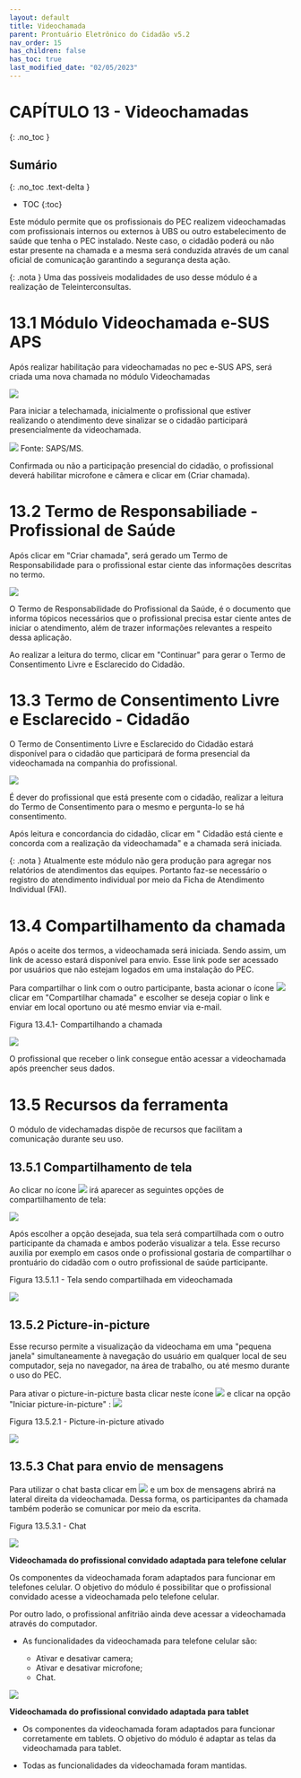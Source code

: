 ```yaml
---
layout: default
title: Videochamada
parent: Prontuário Eletrônico do Cidadão v5.2
nav_order: 15
has_children: false
has_toc: true
last_modified_date: "02/05/2023"
---
```


# CAPÍTULO 13 - Videochamadas
{: .no_toc }

## Sumário
{: .no_toc .text-delta }

- TOC
{:toc}

Este módulo permite que os profissionais do PEC realizem videochamadas com profissionais internos ou externos à UBS ou outro estabelecimento de saúde que tenha o PEC instalado. Neste caso, o cidadão poderá ou não estar presente na chamada e a mesma será conduzida através de um canal oficial de comunicação garantindo a segurança desta ação.

{: .nota }
Uma das possíveis modalidades de uso desse módulo é a realização de Teleinterconsultas. 

#  13.1 Módulo Videochamada e-SUS APS

Após realizar habilitação para videochamadas no pec e-SUS APS, será criada uma nova chamada no módulo Videochamadas

![](media/video2.png)

Para iniciar a telechamada, inicialmente o profissional que estiver realizando o atendimento deve sinalizar se o cidadão participará presencialmente da videochamada. 

![](media/video3.png)
Fonte: SAPS/MS.

Confirmada ou não a participação presencial do cidadão, o profissional deverá habilitar microfone e câmera e clicar em (Criar chamada).

# 13.2 Termo de Responsabiliade - Profissional de Saúde

Após clicar em "Criar chamada", será gerado um Termo de Responsabilidade para o profissional estar ciente das informações descritas no termo.

![](media/video4.png)

O Termo de Responsabilidade do Profissional da Saúde, é o documento que informa tópicos necessários que o profissional precisa estar ciente antes de iniciar o atendimento, além de trazer informações relevantes a respeito dessa aplicação.

Ao realizar a leitura do termo, clicar em "Continuar" para gerar o Termo de Consentimento Livre e Esclarecido do Cidadão.


# 13.3 Termo de Consentimento Livre e Esclarecido - Cidadão

O Termo de Consentimento Livre e Esclarecido do Cidadão estará disponível para o cidadão que participará de forma presencial da videochamada na companhia do profissional.

![](media/video5.png)

É dever do profissional que está presente com o cidadão, realizar a leitura do Termo de Consentimento para o mesmo e pergunta-lo se há consentimento. 

Após leitura e concordancia do cidadão, clicar em " Cidadão está ciente e concorda com a realização da videochamada" e a chamada será iniciada. 

{: .nota }
Atualmente este módulo não gera produção para agregar nos relatórios de atendimentos das equipes. Portanto faz-se necessário o registro do atendimento individual por meio da Ficha de Atendimento Individual (FAI).

# 13.4 Compartilhamento da chamada

Após o aceite dos termos, a videochamada será iniciada. Sendo assim, um link de acesso estará disponível para envio. Esse link pode ser acessado por usuários que não estejam logados em uma instalação do PEC. 

Para compartilhar o link com o outro participante, basta acionar o ícone ![](media/video9.png) clicar em "Compartilhar chamada" e escolher se deseja copiar o link e enviar em local oportuno ou até mesmo enviar via e-mail.

Figura 13.4.1- Compartilhando a chamada

![](media/video14.png)

O profissional que receber o link consegue então acessar a videochamada após preencher seus dados.

# 13.5 Recursos da ferramenta 

O módulo de videchamadas dispõe de recursos que facilitam a comunicação durante seu uso.

## 13.5.1 Compartilhamento de tela

Ao clicar no ícone ![](media/video6.png) irá aparecer as seguintes opções de compartilhamento de tela: 

![](media/video7.png)

Após escolher a opção desejada, sua tela será compartilhada com o outro participante da chamada e ambos poderão visualizar a tela. Esse recurso auxilia por exemplo em casos onde o profissional gostaria de compartilhar o prontuário do cidadão com o outro profissional de saúde participante.

Figura 13.5.1.1 - Tela sendo compartilhada em videochamada

![](media/video8.png)

## 13.5.2 Picture-in-picture

Esse recurso permite a visualização da videochama em uma "pequena janela" simultaneamente à navegação do usuário em qualquer local de seu computador, seja no navegador, na área de trabalho, ou até mesmo durante o uso do PEC. 

Para ativar o picture-in-picture basta clicar neste ícone ![](media/video9.png) e clicar na opção "Iniciar picture-in-picture" : ![](media/video10.png)

Figura 13.5.2.1 - Picture-in-picture ativado

![](media/video11.png)

## 13.5.3 Chat para envio de mensagens 

Para utilizar o chat basta clicar em ![](media/video12.png) e um box de mensagens abrirá na lateral direita da videochamada. Dessa forma, os participantes da chamada também poderão se comunicar por meio da escrita.

Figura 13.5.3.1 - Chat 

![](media/video13.png)

**Videochamada do profissional convidado adaptada para telefone celular**

Os componentes da videochamada foram adaptados para funcionar em telefones celular. O objetivo do módulo é possibilitar que o profissional convidado acesse a videochamada pelo telefone celular. 

Por outro lado, o profissional anfitrião ainda deve acessar a videochamada através do computador.

* As funcionalidades da videochamada para telefone celular são:

    * Ativar e desativar camera;
    * Ativar e desativar microfone;
    * Chat.

![](media/video_chamada.png)

**Videochamada do profissional convidado adaptada para tablet**

* Os componentes da videochamada foram adaptados para funcionar corretamente em tablets. O objetivo do módulo é adaptar as telas da videochamada para tablet. 

* Todas as funcionalidades da videochamada foram mantidas.




